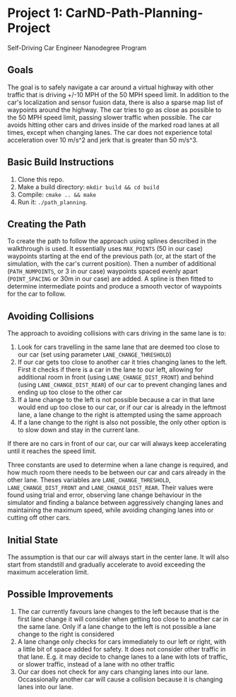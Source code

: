 # Project 1: CarND-Path-Planning-Project
Self-Driving Car Engineer Nanodegree Program

## Goals
The goal is to safely navigate a car around a virtual highway with other traffic that is driving +/-10 MPH of the 50 MPH speed limit. In addition to the car's localization and sensor fusion data, there is also a sparse map list of waypoints around the highway. The car tries to go as close as possible to the 50 MPH speed limit, passing slower traffic when possible. The car avoids hitting other cars and drives inside of the marked road lanes at all times, except when changing lanes. The car does not experience total acceleration over 10 m/s^2 and jerk that is greater than 50 m/s^3.


## Basic Build Instructions

1. Clone this repo.
2. Make a build directory: `mkdir build && cd build`
3. Compile: `cmake .. && make`
4. Run it: `./path_planning`.

## Creating the Path
To create the path to follow the approach using splines described in the walkthrough is used. It essentially uses `MAX_POINTS` (50 in our case) waypoints starting at the end of the previous path (or, at the start of the simulation, with the car's current position). Then a number of additional (`PATH_NUMPOINTS`, or 3 in our case) waypoints spaced evenly apart (`POINT_SPACING` or 30m in our case) are added. A spline is then fitted to determine intermediate points and produce a smooth vector of waypoints for the car to follow.

## Avoiding Collisions
The approach to avoiding collisions with cars driving in the same lane is to:

1. Look for cars travelling in the same lane that are deemed too close to our car (set using parameter `LANE_CHANGE_THRESHOLD`)
2. If our car gets too close to another car it tries changing lanes to the left. First it checks if there is a car in the lane to our left, allowing for additional room in front (using `LANE_CHANGE_DIST_FRONT`) and behind (using `LANE_CHANGE_DIST_REAR`) of our car to prevent changing lanes and ending up too close to the other car
3. If a lane change to the left is not possible because a car in that lane would end up too close to our car, or if our car is already in the leftmost lane, a lane change to the right is attempted using the same approach
4. If a lane change to the right is also not possible, the only other option is to slow down and stay in the current lane.

If there are no cars in front of our car, our car will always keep accelerating until it reaches the speed limit.

Three constants are used to determine when a lane change is required, and how much room there needs to be between our car and cars already in the other lane. Theses variables are `LANE_CHANGE_THRESHOLD`, `LANE_CHANGE_DIST_FRONT` and `LANE_CHANGE_DIST_REAR`. Their values were found using trial and error, observing lane change behaviour in the simulator and finding a balance between aggressively changing lanes and maintaining the maximum speed, while avoiding changing lanes into or cutting off other cars.  

## Initial State
The assumption is that our car will always start in the center lane. It will also start from standstill and gradually accelerate to avoid exceeding the maximum acceleration limit.

## Possible Improvements
1. The car currently favours lane changes to the left because that is the first lane change it will consider when getting too close to another car in the same lane. Only if a lane change to the left is not possible a lane change to the right is considered
2. A lane change only checks for cars immediately to our left or right, with a little bit of space added for safety. It does not consider other traffic in that lane. E.g. it may decide to change lanes to a lane with lots of traffic, or slower traffic, instead of a lane with no other traffic
3. Our car does not check for any cars changing lanes into our lane. Occassionally another car will cause a collision because it is changing lanes into our lane.